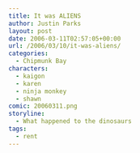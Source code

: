 ```yaml
---
title: It was ALIENS
author: Justin Parks
layout: post
date: 2006-03-11T02:57:05+00:00
url: /2006/03/10/it-was-aliens/
categories:
  - Chipmunk Bay
characters:
  - kaigon
  - karen
  - ninja monkey
  - shawn
comic: 20060311.png 
storyline:
  - What happened to the dinosaurs
tags:
  - rent  
---
```


